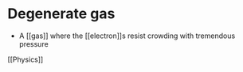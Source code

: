 # Degenerate gas

- A [[gas]] where the [[electron]]s resist crowding with tremendous pressure

[[Physics]]


